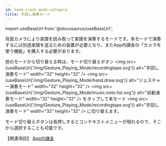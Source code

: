 ```yaml
---
id: hand-crank_mode-category
title: 手回し演奏モード
---
```

import useBaseUrl from '@docusaurus/useBaseUrl';

背面カメラにより楽譜を読み取って楽譜を演奏するモードです。本モードで演奏するには別途楽譜を送るための装置が必要となり、またApp内課金の「カメラを使う機能」を購入する必要があります。

他のモードから切り替える時は、モード切り替えボタン
<img src={useBaseUrl('/img/Gesture_Playing_Mode/recordingtape.svg')} alt="手回し演奏モード" width="32" height="32"  />
<img src={useBaseUrl('/img/Gesture_Playing_Mode/hand.draw.svg')} alt="ジェスチャー演奏モード" width="32" height="32"  />
<img src={useBaseUrl('/img/Gesture_Playing_Mode/music.note.list.svg')} alt="自動演奏モード" width="32" height="32"  />
をタップして本モード <img src={useBaseUrl('/img/Gesture_Playing_Mode/recordingtape.svg')} alt="手回し演奏モード" width="32" height="32"  /> に切り替えます。

モード切り替えボタンは長押しするとコンテキストメニューが現れるので、そこから選択することも可能です。

【関連項目】
[App内課金](/docs/guide/Settings/In-App_Purchase)







